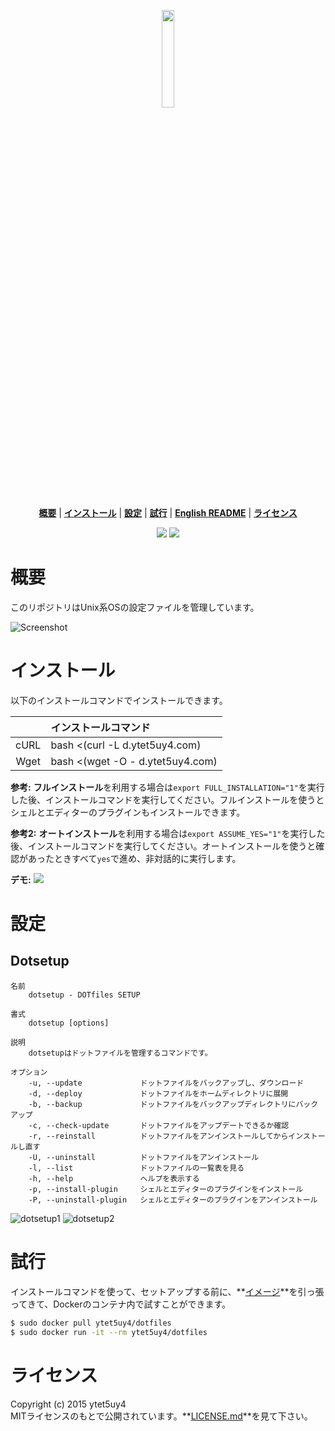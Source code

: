 <p align="center">
<img width=20% src="https://media.githubusercontent.com/media/ytet5uy4/img/master/dotfiles/dotfiles.png">
</p>

<p align="center">
<b><a href="#概要">概要</a></b>
|
<b><a href="#インストール">インストール</a></b>
|
<b><a href="#設定">設定</a></b>
|
<b><a href="#試行">試行</a></b>
|
<b><a href="//github.com/ytet5uy4/dotfiles/blob/master/README.md">English README</a></b>
|
<b><a href="#ライセンス">ライセンス</a></b>
</p>

<p align="center">
<a href="//github.com/ytet5uy4/dotfiles/blob/master/LICENSE.md"><img src="https://img.shields.io/github/license/mashape/apistatus.svg?style=flat-square"></a>
<img src="https://img.shields.io/badge/platform-GNU%2FLinux%20|%20Darwin%20|%20MSYS2-lightgrey.svg?style=flat-square">
</p>

# 概要
このリポジトリはUnix系OSの設定ファイルを管理しています。

![Screenshot]

# インストール
以下のインストールコマンドでインストールできます。

|      | インストールコマンド                   |
|:----:|:---------------------------------------|
| cURL | bash <(curl -L d.ytet5uy4.com)         |
| Wget | bash <(wget -O - d.ytet5uy4.com)       |

**参考:** **フルインストール**を利用する場合は`export FULL_INSTALLATION="1"`を実行した後、インストールコマンドを実行してください。フルインストールを使うとシェルとエディターのプラグインもインストールできます。

**参考2:** **オートインストール**を利用する場合は`export ASSUME_YES="1"`を実行した後、インストールコマンドを実行してください。オートインストールを使うと確認があったときすべて`yes`で進め、非対話的に実行します。

**デモ:**
[![](https://media.githubusercontent.com/media/ytet5uy4/img/master/dotfiles/demo.png)][asciinema]

# 設定
## Dotsetup

    名前
        dotsetup - DOTfiles SETUP

    書式
        dotsetup [options]

    説明
        dotsetupはドットファイルを管理するコマンドです。

    オプション
        -u, --update             ドットファイルをバックアップし、ダウンロード
        -d, --deploy             ドットファイルをホームディレクトリに展開
        -b, --backup             ドットファイルをバックアップディレクトリにバックアップ
        -c, --check-update       ドットファイルをアップデートできるか確認
        -r, --reinstall          ドットファイルをアンインストールしてからインストールし直す
        -U, --uninstall          ドットファイルをアンインストール
        -l, --list               ドットファイルの一覧表を見る
        -h, --help               ヘルプを表示する
        -p, --install-plugin     シェルとエディターのプラグインをインストール
        -P, --uninstall-plugin   シェルとエディターのプラグインをアンインストール

![dotsetup1]
![dotsetup2]

# 試行
インストールコマンドを使って、セットアップする前に、**[イメージ]**を引っ張ってきて、Dockerのコンテナ内で試すことができます。

```bash
$ sudo docker pull ytet5uy4/dotfiles
$ sudo docker run -it --rm ytet5uy4/dotfiles
```

# ライセンス
Copyright (c) 2015 ytet5uy4  
MITライセンスのもとで公開されています。**[LICENSE.md]**を見て下さい。


[Screenshot]: https://media.githubusercontent.com/media/ytet5uy4/img/master/dotfiles/screenshot.png
[asciinema]: //asciinema.org/a/3pumub4jgh5rl6hfkj06nnbd5
[dotsetup1]: https://media.githubusercontent.com/media/ytet5uy4/img/master/dotfiles/dotsetup1.png
[dotsetup2]: https://media.githubusercontent.com/media/ytet5uy4/img/master/dotfiles/dotsetup2.png
[イメージ]: //hub.docker.com/r/ytet5uy4/dotfiles
[LICENSE.md]: //github.com/ytet5uy4/dotfiles/blob/master/LICENSE.md
